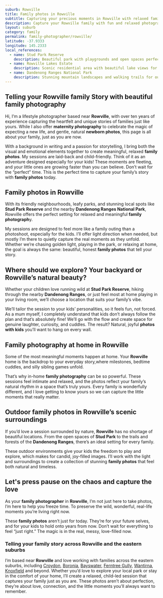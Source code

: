 ```yaml
---
suburb: Rowville
title: Family photos in Rowville
subtitle: Capturing your precious moments in Rowville with relaxed family photos
description: Capture your Rowville family with fun and relaxed photography. Family sessions are available in your home or at scenic Melbourne locations.
layout: suburb
category: family
permalink: family-photographer/rowville/
latitude: -37.9333
longitude: 145.2333
local_references:
  - name: Stud Park Reserve
    description: Beautiful park with playgrounds and open spaces perfect for family photos
  - name: Rowville Lakes Estate
    description: Scenic residential area with beautiful lake views for photography
  - name: Dandenong Ranges National Park
    description: Stunning mountain landscapes and walking trails for outdoor sessions
---
```


## Telling your Rowville family Story with beautiful family photography

Hi, I’m a lifestyle photographer based near **Rowville**, with over ten years of experience capturing the heartfelt and unique stories of families just like yours. While I also offer **maternity photography** to celebrate the magic of expecting a new life, and gentle, natural **newborn photos**, this page is all about your family, just as you are now.

With a background in writing and a passion for storytelling, I bring both the visual and emotional elements together to create meaningful, relaxed **family photos**. My sessions are laid-back and child-friendly. Think of it as an adventure designed especially for your kids! These moments are fleeting, and your little ones are growing faster than you can believe. Don’t wait for the “perfect” time. This is the perfect time to capture your family’s story with **family photos** today.

## Family photos in Rowville

With its friendly neighbourhoods, leafy parks, and stunning local spots like **Stud Park Reserve** and the nearby **Dandenong Ranges National Park**, Rowville offers the perfect setting for relaxed and meaningful **family photograph**y.

My sessions are designed to feel more like a family outing than a photoshoot, especially for the kids. I’ll offer light direction when needed, but mostly I’m there to quietly capture the real moments as they unfold. Whether we’re chasing golden light, playing in the park, or relaxing at home, the goal is always the same: beautiful, honest **family photos** that tell your story.

## Where should we explore? Your backyard or Rowville’s natural beauty?

Whether your children love running wild at **Stud Park Reserve**, hiking through the nearby **Dandenong Ranges**, or just feel most at home playing in your living room, we’ll choose a location that suits your family’s vibe.

We’ll tailor the session to your kids’ personalities, so it feels fun, not forced. As a mum myself, I completely understand that kids don’t always follow the plan and that’s absolutely fine! We’ll go with the flow and create space for genuine laughter, curiosity, and cuddles. The result? Natural, joyful **photos with kids** you’ll want to hang on every wall.

## Family photography at home in Rowville

Some of the most meaningful moments happen at home. Your **Rowville** home is the backdrop to your everyday story,where milestones, bedtime cuddles, and silly sibling games unfold.

That’s why in-home **family photography** can be so powerful. These sessions feel intimate and relaxed, and the photos reflect your family’s natural rhythm in a space that’s truly yours. Every family is wonderfully different, and I love getting to know yours so we can capture the little moments that really matter.

## Outdoor family photos in Rowville’s scenic surroundings

If you’d love a session surrounded by nature, **Rowville** has no shortage of beautiful locations. From the open spaces of **Stud Park** to the trails and forests of the **Dandenong Ranges**, there’s an ideal setting for every family.

These outdoor environments give your kids the freedom to play and explore, which makes for candid, joy-filled images. I’ll work with the light and surroundings to create a collection of stunning **family photos** that feel both natural and timeless.

## Let's press pause on the chaos and capture the love

As your **family photographer** in **Rowville**, I’m not just here to take photos, I’m here to help you freeze time. To preserve the wild, wonderful, real-life moments you’re living right now.

These **family photos** aren’t just for today. They’re for your future selves, and for your kids to hold onto years from now. Don’t wait for everything to feel “just right.” The magic is in the real, messy, love-filled now.

### Telling your family story across Rowville and the eastern suburbs

I’m based near **Rowville** and love working with families across the eastern suburbs, including [Croydon](/family-photos/croydon/), [Boronia](/family-photos/boronia/), [Bayswater](/family-photos/bayswater/), [Ferntree Gully](/family-photos/ferntree-gully/), [Wantirna](/family-photos/wantirna/), [Knoxfield](family-photos/Knoxfield/) and beyond. Whether you’d love to explore your local park or stay in the comfort of your home, I’ll create a relaxed, child-led session that captures your family just as you are. These photos aren’t about perfection, they’re about love, connection, and the little moments you’ll always want to remember.
